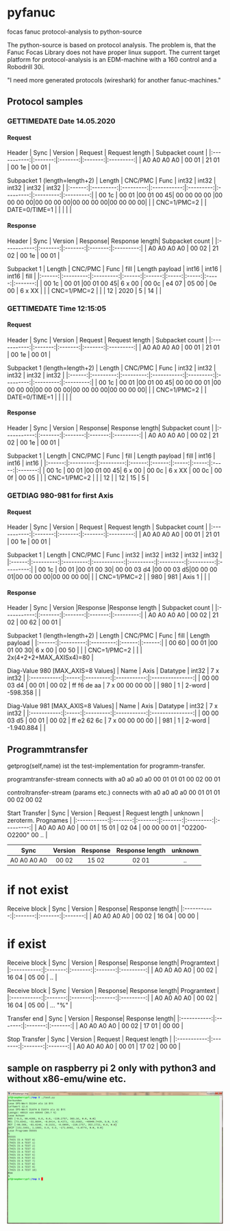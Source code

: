 # pyfanuc
focas fanuc protocol-analysis to python-source

The python-source is based on protocol analysis.
The problem is, that the Fanuc Focas Library does not have proper linux support.
The current target platform for protocol-analysis is an EDM-machine with a 160 control and a Robodrill 30i.

"I need more generated protocols (wireshark) for another fanuc-machines."

## Protocol samples

### GETTIMEDATE Date 14.05.2020
#### Request
Header
| Sync        | Version | Request | Request length | Subpacket count | 
|:-----------:|:-------:|:-------:|:-------:|:---------:|
| A0 A0 A0 A0 |  00 01  |  21 01  |  00 1e  |   00 01   |

Subpacket 1 (length=length+2)
| Length | CNC/PMC   | Func      | int32       | int32     | int32     | int32     | int32     |
|:------:|:---------:|:---------:|:-----------:|:---------:|:---------:|:---------:|:---------:|
|  00 1c |   00 01   |00 01 00 45| 00 00 00 00 |00 00 00 00|00 00 00 00|00 00 00 00|00 00 00 00|
|        | CNC=1/PMC=2 |           | DATE=0/TIME=1 |           |           |           |           |

#### Response
Header
| Sync        | Version | Response| Response length| Subpacket count | 
|:-----------:|:-------:|:-------:|:-------:|:---------:|
| A0 A0 A0 A0 |  00 02  |  21 02  |  00 1e  |   00 01   |

Subpacket 1
| Length | CNC/PMC | Func      | fill   | Length payload | int16 | int16 | int16 | fill    |
|:------:|:---------:|:---------:|:------:|:------:|:-----:|:-----:|:-----:|:-------:|
|  00 1c |   00 01   |00 01 00 45| 6 x 00 | 00 0c  | e4 07 | 05 00 | 0e 00 | 6 x XX  |
|        | CNC=1/PMC=2 |           |        | 12     | 2020  | 5     | 14    |         |

### GETTIMEDATE Time 12:15:05
#### Request
Header
| Sync        | Version | Request | Request length | Subpacket count | 
|:-----------:|:-------:|:-------:|:-------:|:---------:|
| A0 A0 A0 A0 |  00 01  |  21 01  |  00 1e  |   00 01   |

Subpacket 1 (length=length+2)
| Length | CNC/PMC   | Func      | int32       | int32     | int32     | int32     | int32     |
|:------:|:---------:|:---------:|:-----------:|:---------:|:---------:|:---------:|:---------:|
|  00 1c |   00 01   |00 01 00 45| 00 00 00 01 |00 00 00 00|00 00 00 00|00 00 00 00|00 00 00 00|
|        | CNC=1/PMC=2 |           | DATE=0/TIME=1 |           |           |           |           |

#### Response
Header
| Sync        | Version | Response| Response length| Subpacket count | 
|:-----------:|:-------:|:-------:|:-------:|:---------:|
| A0 A0 A0 A0 |  00 02  |  21 02  |  00 1e  |   00 01   |

Subpacket 1
| Length | CNC/PMC | Func      | fill   | Length payload | fill    | int16 | int16 | int16 | 
|:------:|:---------:|:---------:|:------:|:------:|:-----:|:-----:|:-----:|:-------:|
|  00 1c |   00 01   |00 01 00 45| 6 x 00 | 00 0c  | 6 x XX  | 00 0c |  00 0f |  00 05 | 
|        | CNC=1/PMC=2 |           |        | 12     |         | 12  | 15     | 5   | 


### GETDIAG 980-981 for first Axis
#### Request
Header
| Sync        | Version | Request | Request length | Subpacket count | 
|:-----------:|:-------:|:-------:|:-------:|:---------:|
| A0 A0 A0 A0 |  00 01  |  21 01  |  00 1e  |   00 01   |

Subpacket 1
| Length | CNC/PMC | Func      | int32       | int32     | int32     | int32     | int32     |
|:------:|:---------:|:---------:|:-----------:|:---------:|:---------:|:---------:|:---------:|
|  00 1c |   00 01   |00 01 00 30| 00 00 03 d4 |00 00 03 d5|00 00 00 01|00 00 00 00|00 00 00 00|
|        | CNC=1/PMC=2 |           | 980         | 981       | Axis 1    |           |           |

#### Response
Header
| Sync        | Version |Response |Response length | Subpacket count | 
|:-----------:|:-------:|:-------:|:-------:|:---------:|
| A0 A0 A0 A0 |  00 02  |  21 02  |  00 62  |   00 01   |

Subpacket 1 (length=length+2)
| Length | CNC/PMC | Func      | fill   | Length payload |
|:------:|:---------:|:---------:|:------:|:------:|
|  00 60 |   00 01   |00 01 00 30| 6 x 00 | 00 50  |
|        | CNC=1/PMC=2 |           |        | 2x(4+2+2+MAX_AXISx4)=80 |

Diag-Value 980 [MAX_AXIS=8 Values]
|   Name      | Axis  | Datatype  | int32       | 7 x int32       |
|:-----------:|:-----:|:---------:|:-----------:|:---------------:|
| 00 00 03 d4 | 00 01 | 00 02     | ff f6 de aa | 7 x 00 00 00 00 |
| 980         |  1    |  2-word   |  ‭-598.358‬   |                 |  

Diag-Value 981 [MAX_AXIS=8 Values]
|   Name      | Axis  | Datatype  | int32       | 7 x int32       |
|:-----------:|:-----:|:---------:|:-----------:|:---------------:|
| 00 00 03 d5 | 00 01 | 00 02     | ff e2 62 6c | 7 x 00 00 00 00 |
| 981         |  1    |  2-word   | ‭-1.940.884  |                 |


## Programmtransfer

getprog(self,name) ist the test-implementation for programm-transfer.

programtransfer-stream connects with a0 a0 a0 a0 00 01 01 01 00 02 00 01

controltransfer-stream (params etc.) connects with a0 a0 a0 a0 00 01 01 01 00 02 00 02

Start Transfer
| Sync        | Version | Request | Request length | unknown | zeroterm. Prognames |
|:-----------:|:-------:|:-------:|:-------:|:---------:|:---------:|
| A0 A0 A0 A0 |  00 01  |  15 01  |  02 04  |   00 00 00 01   | "O2200-O2200" 00 .. |


| Sync        | Version | Response| Response length| unknown | 
|:-----------:|:-------:|:-------:|:-------:|:---------:|
| A0 A0 A0 A0 |  00 02  |  15 02  |  02 01  |   ..   |

# if not exist
Receive block
| Sync        | Version | Response| Response length|
|:-----------:|:-------:|:-------:|:-------:|
| A0 A0 A0 A0 |  00 02  |  16 04  |  00 00  |

# if exist
Receive block
| Sync        | Version | Response| Response length| Programtext | 
|:-----------:|:-------:|:-------:|:-------:|:---------:|
| A0 A0 A0 A0 |  00 02  |  16 04  |  05 00  |   ..   |

Receive block
| Sync        | Version | Response| Response length| Programtext | 
|:-----------:|:-------:|:-------:|:-------:|:---------:|
| A0 A0 A0 A0 |  00 02  |  16 04  |  05 00  |  ... "%" |

Transfer end
| Sync        | Version | Response| Response length|
|:-----------:|:-------:|:-------:|:-------:|
| A0 A0 A0 A0 |  00 02  |  17 01  |  00 00  |

Stop Transfer
| Sync        | Version | Request | Request length |
|:-----------:|:-------:|:-------:|:-------:|
| A0 A0 A0 A0 |  00 01  |  17 02  |  00 00  |

## sample on raspberry pi 2 only with python3 and without x86-emu/wine etc.

![Test Image](/images/test.png)

